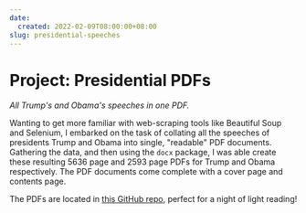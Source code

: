 ```yaml
---
date:
  created: 2022-02-09T08:00:00+08:00
slug: presidential-speeches
---
```


# Project: Presidential PDFs

_All Trump's and Obama's speeches in one PDF._

Wanting to get more familiar with web-scraping tools like Beautiful Soup and Selenium, I embarked on the task of collating all the speeches of presidents Trump and Obama into single, "readable" PDF documents. Gathering the data, and then using the `docx` package, I was able create these resulting 5636 page and 2593 page PDFs for Trump and Obama respectively. The PDF documents come complete with a cover page and contents page.

The PDFs are located in [this GitHub repo](https://github.com/VeckoTheGecko/presidential-speeches), perfect for a night of light reading!
